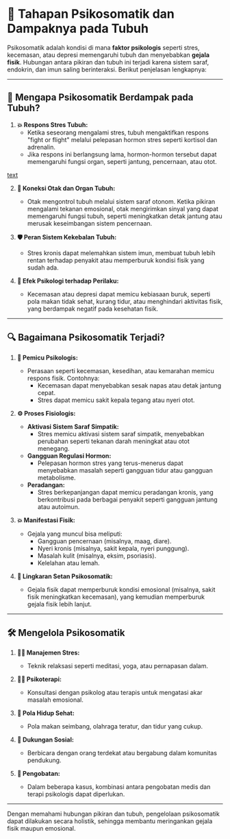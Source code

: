 # 🌱 **Tahapan Psikosomatik dan Dampaknya pada Tubuh**  

Psikosomatik adalah kondisi di mana **faktor psikologis** seperti stres, kecemasan, atau depresi memengaruhi tubuh dan menyebabkan **gejala fisik**. Hubungan antara pikiran dan tubuh ini terjadi karena sistem saraf, endokrin, dan imun saling berinteraksi. Berikut penjelasan lengkapnya:

---

## 🤔 **Mengapa Psikosomatik Berdampak pada Tubuh?**  

1. **💥 Respons Stres Tubuh:**  
   - Ketika seseorang mengalami stres, tubuh mengaktifkan respons "fight or flight" melalui pelepasan hormon stres seperti kortisol dan adrenalin.  
   - Jika respons ini berlangsung lama, hormon-hormon tersebut dapat memengaruhi fungsi organ, seperti jantung, pencernaan, atau otot.

[text](kortisol_x_adrenalin.md)

2. **🧠 Koneksi Otak dan Organ Tubuh:**  
   - Otak mengontrol tubuh melalui sistem saraf otonom. Ketika pikiran mengalami tekanan emosional, otak mengirimkan sinyal yang dapat memengaruhi fungsi tubuh, seperti meningkatkan detak jantung atau merusak keseimbangan sistem pencernaan.

3. **🛡️ Peran Sistem Kekebalan Tubuh:**  
   - Stres kronis dapat melemahkan sistem imun, membuat tubuh lebih rentan terhadap penyakit atau memperburuk kondisi fisik yang sudah ada.

4. **🍔 Efek Psikologi terhadap Perilaku:**  
   - Kecemasan atau depresi dapat memicu kebiasaan buruk, seperti pola makan tidak sehat, kurang tidur, atau menghindari aktivitas fisik, yang berdampak negatif pada kesehatan fisik.

---

## 🔍 **Bagaimana Psikosomatik Terjadi?**  

1. **💭 Pemicu Psikologis:**  
   - Perasaan seperti kecemasan, kesedihan, atau kemarahan memicu respons fisik. Contohnya:  
     - Kecemasan dapat menyebabkan sesak napas atau detak jantung cepat.  
     - Stres dapat memicu sakit kepala tegang atau nyeri otot.

2. **⚙️ Proses Fisiologis:**  
   - **Aktivasi Sistem Saraf Simpatik:**  
     - Stres memicu aktivasi sistem saraf simpatik, menyebabkan perubahan seperti tekanan darah meningkat atau otot menegang.  
   - **Gangguan Regulasi Hormon:**  
     - Pelepasan hormon stres yang terus-menerus dapat menyebabkan masalah seperti gangguan tidur atau gangguan metabolisme.  
   - **Peradangan:**  
     - Stres berkepanjangan dapat memicu peradangan kronis, yang berkontribusi pada berbagai penyakit seperti gangguan jantung atau autoimun.

3. **💥 Manifestasi Fisik:**  
   - Gejala yang muncul bisa meliputi:  
     - Gangguan pencernaan (misalnya, maag, diare).  
     - Nyeri kronis (misalnya, sakit kepala, nyeri punggung).  
     - Masalah kulit (misalnya, eksim, psoriasis).  
     - Kelelahan atau lemah.

4. **🔄 Lingkaran Setan Psikosomatik:**  
   - Gejala fisik dapat memperburuk kondisi emosional (misalnya, sakit fisik meningkatkan kecemasan), yang kemudian memperburuk gejala fisik lebih lanjut.

---

## 🛠️ **Mengelola Psikosomatik**  

1. **🧘‍♀️ Manajemen Stres:**  
   - Teknik relaksasi seperti meditasi, yoga, atau pernapasan dalam.

2. **🧑‍⚕️ Psikoterapi:**  
   - Konsultasi dengan psikolog atau terapis untuk mengatasi akar masalah emosional.

3. **🍎 Pola Hidup Sehat:**  
   - Pola makan seimbang, olahraga teratur, dan tidur yang cukup.

4. **🤝 Dukungan Sosial:**  
   - Berbicara dengan orang terdekat atau bergabung dalam komunitas pendukung.

5. **💊 Pengobatan:**  
   - Dalam beberapa kasus, kombinasi antara pengobatan medis dan terapi psikologis dapat diperlukan.

---

Dengan memahami hubungan pikiran dan tubuh, pengelolaan psikosomatik dapat dilakukan secara holistik, sehingga membantu meringankan gejala fisik maupun emosional.
